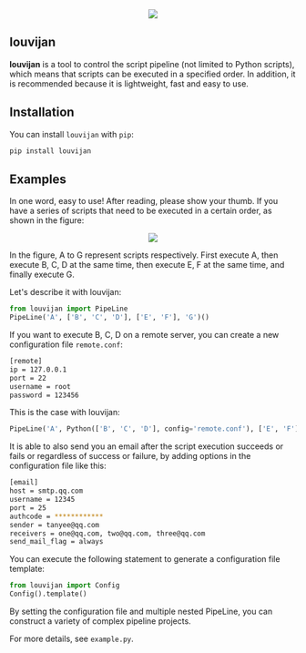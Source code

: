 <div align="center">
 <div>
   <img src="https://user-images.githubusercontent.com/32212649/89178083-72d12380-d5bf-11ea-8b14-56ed824b28bf.png">
  </div>
</div>

## louvijan
**louvijan** is a tool to control the script pipeline (not limited to Python scripts), which means that scripts can be executed in a specified order. In addition, it is recommended because it is lightweight, fast and easy to use.

## Installation
You can install `louvijan` with `pip`:

```sh
pip install louvijan
```

## Examples
In one word, easy to use! After reading, please show your thumb.
If you have a series of scripts that need to be executed in a certain order, as shown in the figure:

<div align="center">
 <div>
   <img src="https://user-images.githubusercontent.com/32212649/89850126-86324f00-dbbc-11ea-8905-2cb6c71af757.png">
  </div>
</div>


In the figure, A to G represent scripts respectively. First execute A, then execute B, C, D at the same time, then execute E, F at the same time, and finally execute G.

Let's describe it with louvijan:
```python
from louvijan import PipeLine
PipeLine('A', ['B', 'C', 'D'], ['E', 'F'], 'G')()
```

If you want to execute B, C, D on a remote server, you can create a new configuration file `remote.conf`:

```sh
[remote]
ip = 127.0.0.1
port = 22
username = root
password = 123456
```

This is the case with louvijan:

```python
PipeLine('A', Python(['B', 'C', 'D'], config='remote.conf'), ['E', 'F'], 'G')()
```


It is able to also send you an email after the script execution succeeds or fails or regardless of success or failure, by adding options in the configuration file like this:

```sh
[email]
host = smtp.qq.com
username = 12345
port = 25
authcode = ************
sender = tanyee@qq.com
receivers = one@qq.com, two@qq.com, three@qq.com
send_mail_flag = always
```

You can execute the following statement to generate a configuration file template:

```python
from louvijan import Config
Config().template()
```

By setting the configuration file and multiple nested PipeLine, you can construct a variety of complex pipeline projects.

For more details, see `example.py`.
